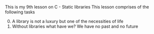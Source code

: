 This is my 9th lesson on C - Static libraries
This lesson comprises of the following tasks

0. A library is not a luxury but one of the necessities of life
1. Without libraries what have we? We have no past and no future
